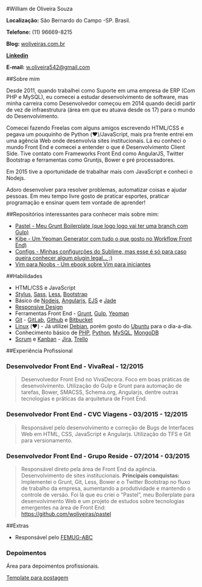 #William de Oliveira Souza

**Localização:** São Bernardo do Campo -SP. Brasil.

**Telefone:** (11) 96669-8215

**Blog:** [woliveiras.com.br](http://woliveiras.com.br)

**[Linkedin](https://linkedin.com/in/woliveira542)**

**E-mail:** w.oliveira542@gmail.com

##Sobre mim

Desde 2011, quando trabalhei como Suporte em uma empresa de ERP (Com PHP e MySQL), eu comecei a estudar desenvolvimento de software, mas minha carreira como Desenvolvedor começou em 2014 quando decidi partir de vez de infraestrutura (área em que eu atuava desde os 17) para o mundo do Desenvolvimento.

Comecei fazendo Freelas com alguns amigos escrevendo HTML/CSS e pegava um pouquinho de Python (:heart:)/JavaScript, mais pra frente entrei em uma agência Web onde desenvolvia sites institucionais. Lá eu conheci o mundo Front End e comecei a entender o que é Desenvolvimento Client Side. Tive contato com Frameworks Front End como AngularJS, Twitter Bootstrap e ferramentas como Gruntjs, Bower e pré processadores.

Em 2015 tive a oportunidade de trabalhar mais com JavaScript e conheci o Nodejs.

Adoro desenvolver para resolver problemas, automatizar coisas e ajudar pessoas. Em meu tempo livre gosto de praticar esportes, praticar programação e ensinar quem tem vontade de aprender!

##Repositórios interessantes para conhecer mais sobre mim:

- [Pastel - Meu Grunt Boilerplate (que logo logo vai ter uma branch com Gulp)](https://github.com/woliveiras/pastel)
- [Kibe - Um Yeoman Generator com tudo o que gosto no Workflow Front End)](https://www.npmjs.com/package/generator-kibe)
- [Configs - Minhas configurções do Sublime, mas esse é só para caso queira conhecer algum plugin legal... ;)](https://github.com/woliveiras/configs)
- [Vim para Noobs - Um ebook sobre Vim para iniciantes](http://woliveiras.com.br/vim-para-noobs/livro/)

##Habilidades

* HTML/CSS e JavaScript
* [Stylus](https://learnboost.github.io/stylus/), [Sass](http://sass-lang.com/), [Less](http://lesscss.org/), [Bootstrap](http://getbootstrap.com/)
* Básico de [Nodejs](https://nodejs.org/en/), [Angularjs](https://angularjs.org/), [EJS](http://ejs.co/) e [Jade](http://jade-lang.com/)
* [Responsive Design](http://arquiteturadeinformacao.com/mobile/o-que-e-responsive-web-design/)
* Ferramentas Front End - [Grunt](http://gruntjs.com/), [Gulp](http://gulpjs.com/), [Yeoman](http://yeoman.io/)
* [Git](https://git-scm.com/) - [GitLab](https://about.gitlab.com/), [Github](https://github.com) e [Bitbucket](https://bitbucket.org/)
* [Linux](http://www.linuxfoundation.org/what-is-linux) (:heart:) - Já utilizei [Debian](https://www.debian.org/index.pt.html), porém gosto do [Ubuntu](http://http://ubuntu.com/) para o dia-a-dia.
* Conhecimento básico de [PHP](https://secure.php.net/), [Python](http://wiki.python.org.br/), [MySQL](https://www.mysql.com/), [MongoDB](https://www.mongodb.org/)
* [Scrum](https://www.scrum.org/) e [Kanban](http://kanbanblog.com/explained/) - [Jira](https://www.atlassian.com/software/jira), [Trello](https://trello.com/)

##Experiência Profissional

### Desenvolvedor Front End - VivaReal - 12/2015

> Desenvolvedor Front End no VivaDecora. Foco em boas práticas de desenvolvimento. Utilização do Gulp e Grunt para automação de tarefas, Bower, SMACSS, Schema.org, Angularjs, dentre outras tecnologias e práticas da arquitetura de Front End.

### Desenvolvedor Front End - CVC Viagens - 03/2015 - 12/2015

> Responsável pelo desenvolvimento e correção de Bugs de Interfaces Web em HTML, CSS, JavaScript e Angularjs.
Utilização do TFS e Git para versionamento.

### Desenvolvedor Front End - Grupo Reside - 07/2014 - 03/2015

> Responsável direto pela área de Front End da agência. Desenvolvimento de sites institucionais. **Principais conquistas:** Implementei o Grunt, Git, Less, Bower e o Twitter Bootstrap no fluxo de trabalho da empresa, aumentando a produtividade e mantendo o controle de versão.
Foi lá que eu criei o “Pastel”, meu Boilerplate para desenvolvimento Web e um projeto de estudos sobre tecnologias emergentes na área de Front End: https://github.com/woliveiras/pastel

##Extras

* Responsável pelo [FEMUG-ABC](http://abc.femug.com)

### Depoimentos

Área para depoimentos profissionais.

[Template para postagem](./testimonies.md)
